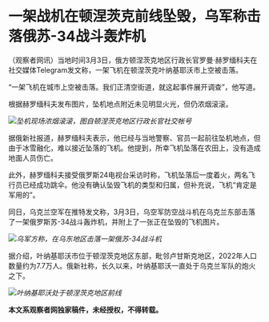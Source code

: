 # 一架战机在顿涅茨克前线坠毁，乌军称击落俄苏-34战斗轰炸机

（观察者网讯）当地时间3月3日，俄方顿涅茨克地区行政长官罗曼·赫罗缅科夫在社交媒体Telegram发文称，一架飞机在顿涅茨克叶纳基耶沃市上空被击落。

“一架飞机在城市上空被击落。我们正清空街道，就这起事件展开调查”，他写道。

根据赫罗缅科夫发布图片，坠机地点附近未见明显火光，但仍浓烟滚滚。

![](https://inews.gtimg.com/newsapp_bt/0/15707020472/1000)_坠机现场浓烟滚滚，图自顿涅茨克地区行政长官社交帐号_

据俄新社报道，赫罗缅科夫表示，他已经与当地警察、官员一起前往坠机地点，但由于冰雪融化，难以接近坠落的飞机。他提到，所幸飞机坠落在农田上，没有造成地面人员伤亡。

此外，赫罗缅科夫接受俄罗斯24电视台采访时称，飞机坠落后一度着火，两名飞行员已经成功跳伞。他没有确认坠毁飞机的类型和归属，但补充说，飞机“肯定是军用的”。

同日，乌克兰空军在推特发文称，3月3日，乌空军防空战斗机在乌克兰东部击落了一架俄罗斯苏-34战斗轰炸机，并附上了一张正在坠毁的飞机图片。

![](https://inews.gtimg.com/newsapp_bt/0/15707020477/1000)_乌军方称，在乌东地区击落一架俄苏-34战斗机_

据介绍，叶纳基耶沃市位于顿涅茨克地区东部，毗邻卢甘斯克地区，2022年人口数量约为7.7万人。俄新社称，长久以来，叶纳基耶沃一直处于乌克兰军队的炮火之下。

![](https://inews.gtimg.com/newsapp_bt/0/15707020485/1000)_叶纳基耶沃处于顿涅茨克地区前线_

**本文系观察者网独家稿件，未经授权，不得转载。**

